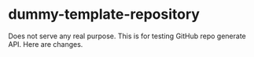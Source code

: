 # dummy-template-repository

Does not serve any real purpose. This is for testing GitHub repo generate API.
Here are changes.
